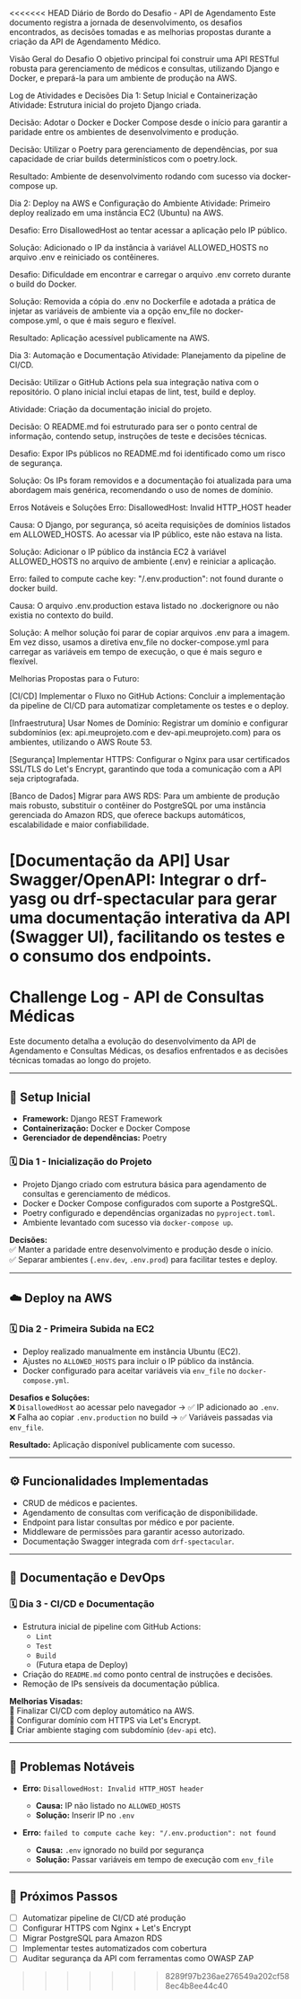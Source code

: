 <<<<<<< HEAD
Diário de Bordo do Desafio - API de Agendamento
Este documento registra a jornada de desenvolvimento, os desafios encontrados, as decisões tomadas e as melhorias propostas durante a criação da API de Agendamento Médico.

Visão Geral do Desafio
O objetivo principal foi construir uma API RESTful robusta para gerenciamento de médicos e consultas, utilizando Django e Docker, e prepará-la para um ambiente de produção na AWS.

Log de Atividades e Decisões
Dia 1: Setup Inicial e Containerização
Atividade: Estrutura inicial do projeto Django criada.

Decisão: Adotar o Docker e Docker Compose desde o início para garantir a paridade entre os ambientes de desenvolvimento e produção.

Decisão: Utilizar o Poetry para gerenciamento de dependências, por sua capacidade de criar builds determinísticos com o poetry.lock.

Resultado: Ambiente de desenvolvimento rodando com sucesso via docker-compose up.

Dia 2: Deploy na AWS e Configuração do Ambiente
Atividade: Primeiro deploy realizado em uma instância EC2 (Ubuntu) na AWS.

Desafio: Erro DisallowedHost ao tentar acessar a aplicação pelo IP público.

Solução: Adicionado o IP da instância à variável ALLOWED_HOSTS no arquivo .env e reiniciado os contêineres.

Desafio: Dificuldade em encontrar e carregar o arquivo .env correto durante o build do Docker.

Solução: Removida a cópia do .env no Dockerfile e adotada a prática de injetar as variáveis de ambiente via a opção env_file no docker-compose.yml, o que é mais seguro e flexível.

Resultado: Aplicação acessível publicamente na AWS.

Dia 3: Automação e Documentação
Atividade: Planejamento da pipeline de CI/CD.

Decisão: Utilizar o GitHub Actions pela sua integração nativa com o repositório. O plano inicial inclui etapas de lint, test, build e deploy.

Atividade: Criação da documentação inicial do projeto.

Decisão: O README.md foi estruturado para ser o ponto central de informação, contendo setup, instruções de teste e decisões técnicas.

Desafio: Expor IPs públicos no README.md foi identificado como um risco de segurança.

Solução: Os IPs foram removidos e a documentação foi atualizada para uma abordagem mais genérica, recomendando o uso de nomes de domínio.

Erros Notáveis e Soluções
Erro: DisallowedHost: Invalid HTTP_HOST header

Causa: O Django, por segurança, só aceita requisições de domínios listados em ALLOWED_HOSTS. Ao acessar via IP público, este não estava na lista.

Solução: Adicionar o IP público da instância EC2 à variável ALLOWED_HOSTS no arquivo de ambiente (.env) e reiniciar a aplicação.

Erro: failed to compute cache key: "/.env.production": not found durante o docker build.

Causa: O arquivo .env.production estava listado no .dockerignore ou não existia no contexto do build.

Solução: A melhor solução foi parar de copiar arquivos .env para a imagem. Em vez disso, usamos a diretiva env_file no docker-compose.yml para carregar as variáveis em tempo de execução, o que é mais seguro e flexível.

Melhorias Propostas para o Futuro:

[CI/CD] Implementar o Fluxo no GitHub Actions: Concluir a implementação da pipeline de CI/CD para automatizar completamente os testes e o deploy.

[Infraestrutura] Usar Nomes de Domínio: Registrar um domínio e configurar subdomínios (ex: api.meuprojeto.com e dev-api.meuprojeto.com) para os ambientes, utilizando o AWS Route 53.

[Segurança] Implementar HTTPS: Configurar o Nginx para usar certificados SSL/TLS do Let's Encrypt, garantindo que toda a comunicação com a API seja criptografada.

[Banco de Dados] Migrar para AWS RDS: Para um ambiente de produção mais robusto, substituir o contêiner do PostgreSQL por uma instância gerenciada do Amazon RDS, que oferece backups automáticos, escalabilidade e maior confiabilidade.

[Documentação da API] Usar Swagger/OpenAPI: Integrar o drf-yasg ou drf-spectacular para gerar uma documentação interativa da API (Swagger UI), facilitando os testes e o consumo dos endpoints.
=======
# Challenge Log - API de Consultas Médicas

Este documento detalha a evolução do desenvolvimento da API de Agendamento e Consultas Médicas, os desafios enfrentados e as decisões técnicas tomadas ao longo do projeto.

---

## 🔧 Setup Inicial

- **Framework:** Django REST Framework
- **Containerização:** Docker e Docker Compose
- **Gerenciador de dependências:** Poetry

### 🗓️ Dia 1 - Inicialização do Projeto

- Projeto Django criado com estrutura básica para agendamento de consultas e gerenciamento de médicos.
- Docker e Docker Compose configurados com suporte a PostgreSQL.
- Poetry configurado e dependências organizadas no `pyproject.toml`.
- Ambiente levantado com sucesso via `docker-compose up`.

**Decisões:**  
✅ Manter a paridade entre desenvolvimento e produção desde o início.  
✅ Separar ambientes (`.env.dev`, `.env.prod`) para facilitar testes e deploy.

---

## ☁️ Deploy na AWS

### 🗓️ Dia 2 - Primeira Subida na EC2

- Deploy realizado manualmente em instância Ubuntu (EC2).
- Ajustes no `ALLOWED_HOSTS` para incluir o IP público da instância.
- Docker configurado para aceitar variáveis via `env_file` no `docker-compose.yml`.

**Desafios e Soluções:**  
❌ `DisallowedHost` ao acessar pelo navegador → ✅ IP adicionado ao `.env`.  
❌ Falha ao copiar `.env.production` no build → ✅ Variáveis passadas via `env_file`.

**Resultado:** Aplicação disponível publicamente com sucesso.

---

## ⚙️ Funcionalidades Implementadas

- CRUD de médicos e pacientes.
- Agendamento de consultas com verificação de disponibilidade.
- Endpoint para listar consultas por médico e por paciente.
- Middleware de permissões para garantir acesso autorizado.
- Documentação Swagger integrada com `drf-spectacular`.

---

## 📄 Documentação e DevOps

### 🗓️ Dia 3 - CI/CD e Documentação

- Estrutura inicial de pipeline com GitHub Actions:
  - `Lint`
  - `Test`
  - `Build`
  - (Futura etapa de Deploy)
- Criação do `README.md` como ponto central de instruções e decisões.
- Remoção de IPs sensíveis da documentação pública.

**Melhorias Visadas:**  
🚧 Finalizar CI/CD com deploy automático na AWS.  
🚧 Configurar domínio com HTTPS via Let's Encrypt.  
🚧 Criar ambiente staging com subdomínio (`dev-api` etc).

---

## 🐞 Problemas Notáveis

- **Erro:** `DisallowedHost: Invalid HTTP_HOST header`
  - **Causa:** IP não listado no `ALLOWED_HOSTS`
  - **Solução:** Inserir IP no `.env`

- **Erro:** `failed to compute cache key: "/.env.production": not found`
  - **Causa:** `.env` ignorado no build por segurança
  - **Solução:** Passar variáveis em tempo de execução com `env_file`

---

## 🧭 Próximos Passos

- [ ] Automatizar pipeline de CI/CD até produção
- [ ] Configurar HTTPS com Nginx + Let's Encrypt
- [ ] Migrar PostgreSQL para Amazon RDS
- [ ] Implementar testes automatizados com cobertura
- [ ] Auditar segurança da API com ferramentas como OWASP ZAP

>>>>>>> 8289f97b236ae276549a202cf588ec4b8ee44c40
